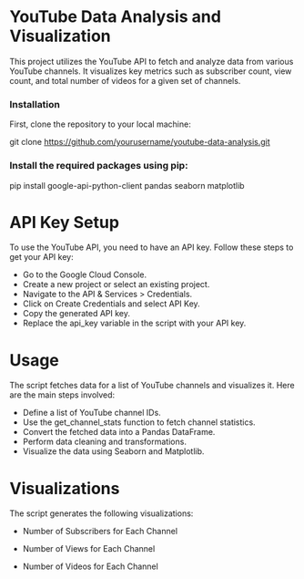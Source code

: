 # YouTube Data Analysis and Visualization
This project utilizes the YouTube API to fetch and analyze data from various YouTube channels. It visualizes key metrics such as subscriber count, view count, and total number of videos for a given set of channels.

### Installation
First, clone the repository to your local machine:

git clone https://github.com/yourusername/youtube-data-analysis.git

### Install the required packages using pip:

pip install google-api-python-client pandas seaborn matplotlib

# API Key Setup
To use the YouTube API, you need to have an API key. Follow these steps to get your API key:

- Go to the Google Cloud Console.
- Create a new project or select an existing project.
- Navigate to the API & Services > Credentials.
- Click on Create Credentials and select API Key.
- Copy the generated API key.
- Replace the api_key variable in the script with your API key.

# Usage
The script fetches data for a list of YouTube channels and visualizes it. Here are the main steps involved:

- Define a list of YouTube channel IDs.
- Use the get_channel_stats function to fetch channel statistics.
- Convert the fetched data into a Pandas DataFrame.
- Perform data cleaning and transformations.
- Visualize the data using Seaborn and Matplotlib.

# Visualizations
The script generates the following visualizations:

- Number of Subscribers for Each Channel
- Number of Views for Each Channel


- Number of Videos for Each Channel
